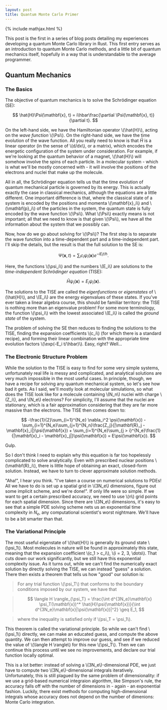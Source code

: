 ```yaml
---
layout: post
title: Quantum Monte Carlo Primer
---
```

{% include mathjax.html %}

This post is the first in a series of blog posts detailing my experiences developing a quantum Monte Carlo library in Rust. This first entry serves as an introduction to quantum Monte Carlo methods, and a little bit of quantum mechanics itself, hopefully in a way that is understandable to the average programmer.

## Quantum Mechanics

### The Basics

The objective of quantum mechanics is to solve the Schrödinger equation (SE):

$$
  \hat{H}\Psi(\mathbf{x}, t) = i\hbar\frac{\partial \Psi(\mathbf{x}, t)}{\partial t}.
$$

On the left-hand side, we have the Hamiltonian operator \\(\hat{H}\\), acting on the *wave function* \\(\Psi\\). On the right-hand side, we have the time evolution of the wave function. All you really need to know is that $\hat{H}$ is a linear operator (in the sense of \\(d/dx\\), or a matrix), which encodes the energetic configuration of the system under consideration. For example, if we're looking at the quantum behavior of a magnet, \\(\hat{H}\\) will somehow involve the spins of each particle. In a molecular system - which is what we'll be mostly concerned with - it will involve the positions of the electrons and nuclei that make up the molecule. 

All in all, the Schrödinger equation tells us that the time evolution of quantum mechanical particle is governed by its energy. This is actually exactly the case in classical mechanics, although the equations are a little different. One important difference is that, where the classical state of a system is encoded by the positions and momenta \\(\mathbf{x}_i\\) and \\(\mathbf{p}_i\\) of the particles in the system, the quantum state is fully encoded by the wave function \\(\Psi\\). What \\(\Psi\\) exactly means is not important; all that we need to know is that given \\(\Psi\\), we have all the information about the system that we possibly can.

Now, how do we go about solving for \\(\Psi\\)? The first step is to separate the wave function into a time-dependent part and a time-independent part. I'll skip the details, but the result is that the full solution to the SE is:

$$
  \Psi(\mathbf{x}, t) = \sum_i c_i \psi_i(\mathbf{x})e^{-iE_i t/\hbar}.
$$

Here, the functions \\(\psi_i\\) and the numbers \\(E_i\\) are solutions to the *time-independent Schrödinger equation* (TISE):

$$
  \hat{H}\psi_i(\mathbf{x}) = E_i\psi_i(\mathbf{x}).
$$

The solutions to the TISE are called the *eigenfunctions* or *eigenstates* of \\(\hat{H}\\), and \\(E_i\\) are the energy eigenvalues of these states. If you've ever taken a linear algebra course, this should be familiar territory: the TISE is nothing more than an eigenvalue problem! For some more terminology, the function \\(\psi_i\\) with the lowest associated \\(E_i\\) is called the *ground state* of the system.

The problem of solving the SE then reduces to finding the solutions to the TISE, finding the expansion coefficients \\(c_i\\) (for which there is a standard recipe), and forming their linear combination with the appropriate time evolution factors \\(\exp(-E_i t/\hbar)\\). Easy, right? Well...

### The Electronic Structure Problem

While the solution to the TISE is easy to find for some very simple systems, unfortunately real life is messy and complicated, and analytical solutions are very much impossible in the most useful cases. In principle, though, we have a recipe for solving any quantum mechanical system, so let's see how bad it gets. As I said, we'll mostly look at molecular simulations, so what does the TISE look like for a molecule containing \\(N_n\\) nuclei with charge \\(Z_i\\), and \\(N_e\\) electrons? For simplicity, I'll assume that the nuclei are stationary, which is a fair approximation considering that they are far more massive than the electrons. The TISE then comes down to:

$$
  -\frac{1}{2}\sum_{i=1}^{N_e} \nabla_i^2 \psi(\mathbf{x}) - \sum_{i=1}^{N_e}\sum_{j=1}^{N_n}\frac{Z_j}{|\mathbf{R}_j - \mathbf{x}_i|}\psi(\mathbf{x}) + \sum_{i=1}^{N_e}\sum_{j > i}^{N_e}\frac{1}{|\mathbf{x}_i - \mathbf{x}_j|}\psi(\mathbf{x}) = E\psi(\mathbf{x}).
$$

Gulp.

So I don't think I need to explain why this equation is far too hopelessly complicated to solve analytically. Even with prescribed nuclear positions \\(\mathbf{R}_i\\), there is little hope of obtaining an exact, closed-form solution. Instead, we have to turn to clever approximate solution methods.

"Aha!", I hear you think. "I've taken a course on numerical solutions to PDEs! All we have to do is set up a spatial grid in \\(3N_e\\) dimensions, figure out some implicit scheme, and we're done!". If only life were so simple. If we want to get a certain prescribed accuracy, we need to use \\(n\\) grid points for each spatial dimension. Since there are \\(3N_e\\) dimensions, it's easy to see that a simple PDE solving scheme nets us an exponential time complexity in $N_e$, any computational scientist's worst nightmare. We'll have to be a bit smarter than that.

### The Variational Principle

The most useful eigenstate of \\(\hat{H}\\) is generally its ground state \\(\psi_1\\). Most molecules in nature will be found in approximately this state, meaning that the expansion coefficient \\(c_1 > c_i\\), \\(i = 2, 3, \dots\\). That cuts down our work significantly, but we still have this exponential complexity issue. As it turns out, while we can't find the numerically exact solution by directly solving the TISE, we can instead "guess" a solution. There then exists a theorem that tells us how "good" our solution is:

> For any trial function \\(\psi_T\\) that conforms to the boundary conditions imposed by our system, we have that

>$$
>  \langle H \rangle_{\psi_T} = \frac{\int d^{3N_e}\mathbf{x} \psi_T(\mathbf{x})^* \hat{H}\psi(\mathbf{x})}{\int d^{3N_e}\mathbf{x}|\psi(\mathbf{x})|^2} \geq E_1,
>$$

> where the inequality is satisfied only if \\(psi_T = \psi_1\\). 

This theorem is called the variational principle. So while we can't find \\(\psi_1\\) directly, we can make an educated guess, and compute the above quantity. We can then attempt to improve our guess, and see if we reduced the value of \\(\langle H \rangle\\) for this new \\(\psi_T\\). Then we can continue this process until we see no improvements, and declare our trial function locally optimal. 

This is a lot better: instead of solving a \\(3N_e\\)-dimensional PDE, we just have to compute two \\(3N_e\\)-dimensional integrals iteratively. Unfortunately, this is still plagued by the same problem of dimensionality: if we use a grid-based numerical integraion algorithm, like Simpson's rule, the accuracy falls off with the number of dimensions in - again - an exponential fashion. Luckily, there exist methods for computing high-dimensional integrals whose accuracy does not depend on the number of dimenions: Monte Carlo integration.
